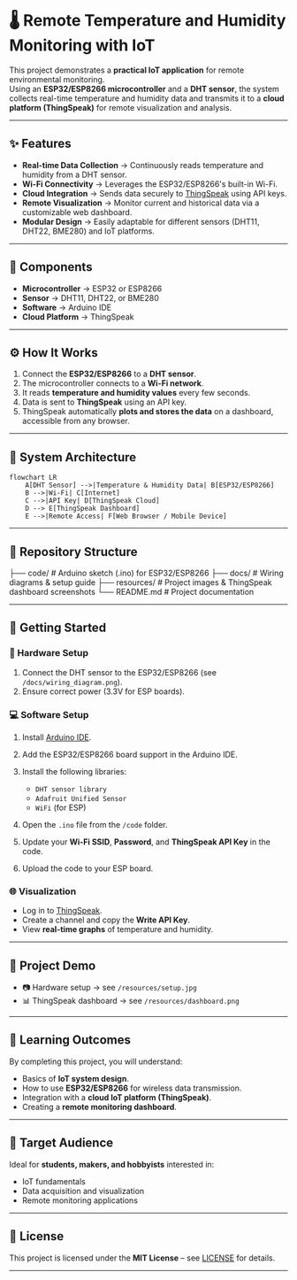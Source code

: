 # 🌡️ Remote Temperature and Humidity Monitoring with IoT

This project demonstrates a **practical IoT application** for remote environmental monitoring.  
Using an **ESP32/ESP8266 microcontroller** and a **DHT sensor**, the system collects real-time temperature and humidity data and transmits it to a **cloud platform (ThingSpeak)** for remote visualization and analysis.  

---

## ✨ Features
- **Real-time Data Collection** → Continuously reads temperature and humidity from a DHT sensor.  
- **Wi-Fi Connectivity** → Leverages the ESP32/ESP8266's built-in Wi-Fi.  
- **Cloud Integration** → Sends data securely to [ThingSpeak](https://thingspeak.com/) using API keys.  
- **Remote Visualization** → Monitor current and historical data via a customizable web dashboard.  
- **Modular Design** → Easily adaptable for different sensors (DHT11, DHT22, BME280) and IoT platforms.  

---

## 🧩 Components
- **Microcontroller** → ESP32 or ESP8266  
- **Sensor** → DHT11, DHT22, or BME280  
- **Software** → Arduino IDE  
- **Cloud Platform** → ThingSpeak  

---

## ⚙️ How It Works
1. Connect the **ESP32/ESP8266** to a **DHT sensor**.  
2. The microcontroller connects to a **Wi-Fi network**.  
3. It reads **temperature and humidity values** every few seconds.  
4. Data is sent to **ThingSpeak** using an API key.  
5. ThingSpeak automatically **plots and stores the data** on a dashboard, accessible from any browser.  

---

## 🔄 System Architecture

```mermaid
flowchart LR
    A[DHT Sensor] -->|Temperature & Humidity Data| B[ESP32/ESP8266]
    B -->|Wi-Fi| C[Internet]
    C -->|API Key| D[ThingSpeak Cloud]
    D --> E[ThingSpeak Dashboard]
    E -->|Remote Access| F[Web Browser / Mobile Device]
```
---

## 📂 Repository Structure
├── code/ # Arduino sketch (.ino) for ESP32/ESP8266
├── docs/ # Wiring diagrams & setup guide
├── resources/ # Project images & ThingSpeak dashboard screenshots
└── README.md # Project documentation

---

## 🚀 Getting Started
### 🔌 Hardware Setup
1. Connect the DHT sensor to the ESP32/ESP8266 (see `/docs/wiring_diagram.png`).  
2. Ensure correct power (3.3V for ESP boards).  

### 💻 Software Setup
1. Install [Arduino IDE](https://www.arduino.cc/en/software).  
2. Add the ESP32/ESP8266 board support in the Arduino IDE.  
3. Install the following libraries:
   - `DHT sensor library`  
   - `Adafruit Unified Sensor`  
   - `WiFi` (for ESP)  

4. Open the `.ino` file from the `/code` folder.  
5. Update your **Wi-Fi SSID**, **Password**, and **ThingSpeak API Key** in the code.  
6. Upload the code to your ESP board.  

### 🌐 Visualization
- Log in to [ThingSpeak](https://thingspeak.com/).  
- Create a channel and copy the **Write API Key**.  
- View **real-time graphs** of temperature and humidity.  

---

## 📸 Project Demo
- 📷 Hardware setup → see `/resources/setup.jpg`  
- 📊 ThingSpeak dashboard → see `/resources/dashboard.png`  

---

## 🎯 Learning Outcomes
By completing this project, you will understand:
- Basics of **IoT system design**.  
- How to use **ESP32/ESP8266** for wireless data transmission.  
- Integration with a **cloud IoT platform (ThingSpeak)**.  
- Creating a **remote monitoring dashboard**.  

---

## 👥 Target Audience
Ideal for **students, makers, and hobbyists** interested in:
- IoT fundamentals  
- Data acquisition and visualization  
- Remote monitoring applications  

---

## 📜 License
This project is licensed under the **MIT License** – see [LICENSE](LICENSE) for details.  

---

